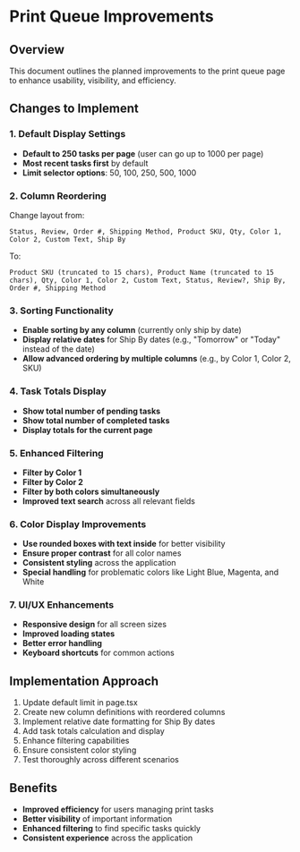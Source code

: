 # Print Queue Improvements

## Overview
This document outlines the planned improvements to the print queue page to enhance usability, visibility, and efficiency.

## Changes to Implement

### 1. Default Display Settings
- **Default to 250 tasks per page** (user can go up to 1000 per page)
- **Most recent tasks first** by default
- **Limit selector options**: 50, 100, 250, 500, 1000

### 2. Column Reordering
Change layout from:
```
Status, Review, Order #, Shipping Method, Product SKU, Qty, Color 1, Color 2, Custom Text, Ship By
```

To:
```
Product SKU (truncated to 15 chars), Product Name (truncated to 15 chars), Qty, Color 1, Color 2, Custom Text, Status, Review?, Ship By, Order #, Shipping Method
```

### 3. Sorting Functionality
- **Enable sorting by any column** (currently only ship by date)
- **Display relative dates** for Ship By dates (e.g., "Tomorrow" or "Today" instead of the date)
- **Allow advanced ordering by multiple columns** (e.g., by Color 1, Color 2, SKU)

### 4. Task Totals Display
- **Show total number of pending tasks**
- **Show total number of completed tasks**
- **Display totals for the current page**

### 5. Enhanced Filtering
- **Filter by Color 1**
- **Filter by Color 2**
- **Filter by both colors simultaneously**
- **Improved text search** across all relevant fields

### 6. Color Display Improvements
- **Use rounded boxes with text inside** for better visibility
- **Ensure proper contrast** for all color names
- **Consistent styling** across the application
- **Special handling** for problematic colors like Light Blue, Magenta, and White

### 7. UI/UX Enhancements
- **Responsive design** for all screen sizes
- **Improved loading states**
- **Better error handling**
- **Keyboard shortcuts** for common actions

## Implementation Approach
1. Update default limit in page.tsx
2. Create new column definitions with reordered columns
3. Implement relative date formatting for Ship By dates
4. Add task totals calculation and display
5. Enhance filtering capabilities
6. Ensure consistent color styling
7. Test thoroughly across different scenarios

## Benefits
- **Improved efficiency** for users managing print tasks
- **Better visibility** of important information
- **Enhanced filtering** to find specific tasks quickly
- **Consistent experience** across the application
